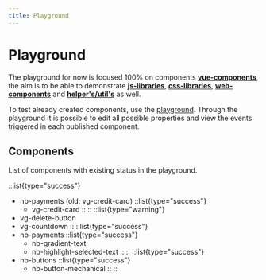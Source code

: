 ```yaml
---
title: Playground
---
```


# Playground

The playground for now is focused 100% on components [**vue-components**](/vue-components), the aim is to be able to demonstrate [**js-libraries**](/js-libraries), [**css-libraries**](/css-libraries), [**web-components**](/web-components) and [**helper's/util's**](/helpers-utils-js) as well.

To test already created components, use the <a href="https://playground.nimbus.tec.br/" target="_blank">playground</a>. Through the playground it is possible to edit all possible properties and view the events triggered in each published component.

## Components

List of components with existing status in the playground.

::list{type="success"}
- nb-payments (old: vg-credit-card)
  ::list{type="success"}
    - vg-credit-card
  ::
::
::list{type="warning"}
- vg-delete-button
- vg-countdown
::
::list{type="success"}
- nb-payments
  ::list{type="success"}
    - nb-gradient-text
    - nb-highlight-selected-text
  ::
::
::list{type="success"}
- nb-buttons
  ::list{type="success"}
    - nb-button-mechanical
  ::
::

## 
